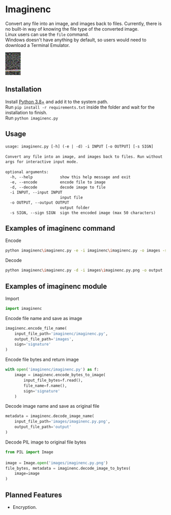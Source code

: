 # Imaginenc

Convert any file into an image, and images back to files. Currently, there is
no built-in way of knowing the file type of the converted image.  
Linux users can use the `file` command.  
Windows doesn't have anything by default, so users would need to download a
Terminal Emulator.

![Source Code Image](https://raw.githubusercontent.com/LordDeatHunter/Imaginenc/master/images/imaginenc.py.png "Source Code Image")

## Installation

Install [Python 3.8+](https://www.python.org/) and add it to the system path.  
Run `pip install -r requirements.txt` inside the folder and wait for the
installation to finish.  
Run `python imaginenc.py`

## Usage

```
usage: imaginenc.py [-h] (-e | -d) -i INPUT [-o OUTPUT] [-s SIGN]

Convert any file into an image, and images back to files. Run without args for interactive input mode.

optional arguments:
  -h, --help            show this help message and exit
  -e, --encode          encode file to image
  -d, --decode          decode image to file
  -i INPUT, --input INPUT
                        input file
  -o OUTPUT, --output OUTPUT
                        output folder
  -s SIGN, --sign SIGN  sign the encoded image (max 50 characters)
```

## Examples of imaginenc command

Encode

```bash
python imaginenc\imaginenc.py -e -i imaginenc\imaginenc.py -o images -s "Thank you for using this tool!"
```

Decode

```bash
python imaginenc\imaginenc.py -d -i images\imaginenc.py.png -o output
```

## Examples of imaginenc module

Import

```python
import imaginenc
```

Encode file name and save as image

```python
imaginenc.encode_file_name(
    input_file_path='imaginenc/imaginenc.py',
    output_file_path='images',
    sign='signature'
)
```

Encode file bytes and return image

```python
with open('imaginenc/imaginenc.py') as f:
    image = imaginenc.encode_bytes_to_image(
        input_file_bytes=f.read(),
        file_name=f.name(),
        sign='signature'
    )
```

Decode image name and save as original file

```python
metadata = imaginenc.decode_image_name(
    input_file_path='images/imaginenc.py.png',
    output_file_path='output'
)
```

Decode PIL image to original file bytes

```python
from PIL import Image

image = Image.open('images/imaginenc.py.png')
file_bytes, metadata = imaginenc.decode_image_to_bytes(
    image=image
)
```

## Planned Features

- Encryption.
